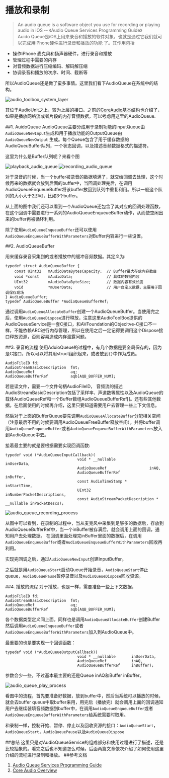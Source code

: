 # 播放和录制

> An audio queue is a software object you use for recording or playing audio in iOS 
												-- 《Audio Queue Services Programming Guide》  
Auido Queue是iOS上用来录音和播放的软件对象，也就是通过它我们就可以完成用iPhone硬件进行录音和播放的功能
了。其作用包括
* 操作iPhone 麦克风和扬声器硬件，进行录音和播放
* 管理过程中需要的内存
* 对音频数据进行压缩编码、解码解压缩
* 协调录音和播放的次序、时间、截断等

所以AudioQueue还是做了蛮多事情。这里我们看下AudioQueue在系统中的结构。

![audio_toolbox_system_layer](./images/audio_toolbox_system_layer.png)

其位于AudioUnit之上，较为上层的接口。之前的[CoreAudio基本结构]()也介绍了，如果是播放网络流或者片段的内存音频数据，可以考虑用这里的AudioQueue.

##1. AuidoQueue
AudioQueue主要分成用于录制功能的InputQueue由`AudioQueueNewInput`生成和用于播放功能的OutputQueue由`AudioQueueNewOutput`	生成。每个Queue包含了用于缓存数据的AudioQueuBuffer队列，一个状态回调，以及描述音频数据格式的描述符。

这里为什么是Buffer队列呢？来看个图

![playback_audio_queue](./images/playback_audio_queue.png)
![recording_audio_queue](./images/recording_audio_queue.png)

对于录音的时候，当一个buffer被录音的数据填满了，就交给回调去处理，这个时候再来的数据就会放到后面的buffer中，当回调处理完后，在调用AudioQueueEnqueueBuffer将该buffer放回到队列中重复利用。所以一般这个队列的大小大于2即可，比如3个buffer。

从上面的图中我们还可以看到一个AudioQueue还包含了其对应的回调处理函数，在这个回调中需要进行一系列的AudioQueueEnqueueBuffer动作，从而使空闲出来的buffer再被循环利用。

除了使用`AudioQueueEnqueueBuffer`还可以使用`AudioQueueEnqueueBufferWithParameters`对Buffer内容进行一些设置。

##2. AudioQueueBuffer

用来缓存录音采集到的或者播放中的缓冲音频数据。其定义为:

	typedef struct AudioQueueBuffer {
	    const UInt32   mAudioDataBytesCapacity;  // Buffer最大存放内容数目
	    void *const    mAudioData;               // 具体的数据内容
	    UInt32         mAudioDataByteSize;       // 数据内容有效长度
	    void           *mUserData;               // 用户自定义数据，主要用于回调保存现场
	} AudioQueueBuffer;
	typedef AudioQueueBuffer *AudioQueueBufferRef;
	
通过调用`AudioQueueAllocateBuffer`创建一个AudioQueueBuffer。当使用完之后，使用`AudioQueueDispose`进行释放，注意这里AudioToolBox提供的AudioQueueService是一套C接口，和AVFoundation的Objecitve-C接口不一样，不能依赖ARC进行内存管理，所以在使用之后一定记得要调用这个Dispose接口释放资源，否则容易造成内存泄露问题。
	
##3. 录音的流程
使用AduioQueue的过程中，有几个数据是要全局保存的，因为是C接口，所以可以将其用struct组织起来，或者放到`{}`中作为成员。

	AudioFileID fd;
	AudioStreamBasicDescription  fmt;
	AudioQueueRef                aq;
	AudioQueueBufferRef          aqb[AQB_BUFFER_NUM];
	
若是读文件，需要一个文件句柄AudioFileID， 音频流的描述AudioStreamBasicDescription包括了采样率、声道数等属性以及AudioQueue的载体AudioQueueRef和一个Buffer数组AudioQueueBufferRef[]。还有些其他数据，在后面使用的时候再介绍，这里只要知道需要用户去管理一些上下文信息。

然后对于上面的BufferQueue要先调用`AudioQueueAllocateBuffer`分配相关空间（注意最后不用的时候要调用AudioQueueFreeBuffer释放空间），并将buffer调用`AudioQueueEnqueueBuffer`或者`AudioQueueEnqueueBufferWithParameters`放入到AudioQueue中去。

接着最主要的就是要根据需要实现回调函数:
	
	typedef void (*AudioQueueInputCallback)(
                                    void * __nullable               inUserData,
                                    AudioQueueRef                   inAQ,
                                    AudioQueueBufferRef             inBuffer,
                                    const AudioTimeStamp *          inStartTime,
                                    UInt32                          inNumberPacketDescriptions,
                                    const AudioStreamPacketDescription * __nullable inPacketDescs);
                             
![audio_queue_recording_process](./images/audio_queue_recording_process.png)

从图中可以看到，在录制的过程中，当从麦克风中采集到足够多的数据后，存放到AudioQueueBufferRef中，当一个inBuffer被存满后，就会调用上面的回调，通知用户去处理数据。
在回调里面处理完inBuffer里面的数据后，在调用`AudioQueueEnqueueBuffer`或者`AudioQueueEnqueueBufferWithParameters`回收再利用。

实现完回调之后，通过`AudioQueueNewInput`创建InputBuffer。

之后就是用`AudioQueueStart`启动Queue开始录音，`AudioQueueStart`停止queue，`AudioQueuePause`暂停录音以及`AudioQueueDispose`回收资源。


##4. 播放的流程
对于播放，也是一样，需要准备一些上下文数据，

	AudioFileID fd;
	AudioStreamBasicDescription  fmt;
	AudioQueueRef                aq;
	AudioQueueBufferRef          aqb[AQB_BUFFER_NUM];
各个数据类型定义同上面。同样也是调用`AudioQueueAllocateBuffer`创建Buffer然后调用`AudioQueueEnqueueBuffer`或者`AudioQueueEnqueueBufferWithParameters`加入到AudioQueue中。

最重要的也是要实现一个回调函数：

	typedef void (*AudioQueueOutputCallback)(
                                    void * __nullable       inUserData,
                                    AudioQueueRef           inAQ,
                                    AudioQueueBufferRef     inBuffer);
                                    
参数会少一些，不过基本最主要的还是Queue inAQ和Buffer inBuffer。

![audio_queue_play_process](./images/audio_queue_play_process.png)

看图中的流程，首先要准备好数据，放到buffer中，然后当系统可以播放的时候，就会去buffer queue中取buffer来用，用完后（播放完）就会调用上面的回调通知用户去继续装填音频数据到buffer中，在调用`AudioQueueEnqueueBuffer`或者`AudioQueueEnqueueBufferWithParameters`给系统需要时取用。

和录制一样，控制开始、暂停、停止以及回收资源的接口：`AudioQueueStart`，`AudioQueueStart`，`AudioQueuePause`以及`AudioQueueDispose`

##总结
这里只是对AudioQueueService的组成部分和使用过程进行了描述，还是比较抽象的。看完之后也不知道怎么时候，后面两篇文章依次介绍了如何使用这里介绍的流程进行录制和播放。
##参考文档
1. [Audio Queue Services Programming Guide](https://developer.apple.com/library/mac/documentation/MusicAudio/Conceptual/AudioQueueProgrammingGuide/AboutAudioQueues/AboutAudioQueues.html#//apple_ref/doc/uid/TP40005343-CH5-SW1)
2. [Core Audio Overview](https://developer.apple.com/library/mac/documentation/MusicAudio/Conceptual/CoreAudioOverview/Introduction/Introduction.html)
